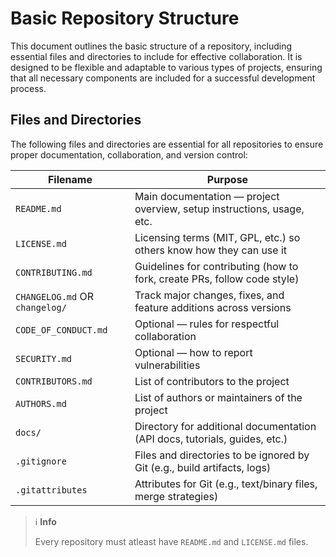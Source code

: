 # Basic Repository Structure

This document outlines the basic structure of a repository, including essential files and directories to include for effective collaboration. It is designed to be flexible and adaptable to various types of projects, ensuring that all necessary components are included for a successful development process.


## Files and Directories

The following files and directories are essential for all repositories to ensure proper documentation, collaboration, and version control:

| Filename             | Purpose                                                                    |
| -------------------- | -------------------------------------------------------------------------- |
| `README.md`          | Main documentation — project overview, setup instructions, usage, etc.    |
| `LICENSE.md`         | Licensing terms (MIT, GPL, etc.) so others know how they can use it        |
| `CONTRIBUTING.md`    | Guidelines for contributing (how to fork, create PRs, follow code style)   |
| `CHANGELOG.md` OR `changelog/` | Track major changes, fixes, and feature additions across versions          |
| `CODE_OF_CONDUCT.md` | Optional — rules for respectful collaboration                              |
| `SECURITY.md`        | Optional — how to report vulnerabilities                                   |
| `CONTRIBUTORS.md`    | List of contributors to the project                                        |
| `AUTHORS.md`         | List of authors or maintainers of the project                             |
| `docs/`              | Directory for additional documentation (API docs, tutorials, guides, etc.)|
| `.gitignore`         | Files and directories to be ignored by Git (e.g., build artifacts, logs)  |
| `.gitattributes`     | Attributes for Git (e.g., text/binary files, merge strategies)            |


> ℹ️  **Info**
>
> Every repository must atleast have `README.md` and `LICENSE.md` files.
>
